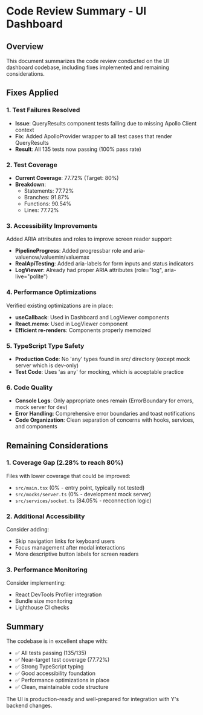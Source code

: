 # Code Review Summary - UI Dashboard

## Overview
This document summarizes the code review conducted on the UI dashboard codebase, including fixes implemented and remaining considerations.

## Fixes Applied

### 1. Test Failures Resolved
- **Issue**: QueryResults component tests failing due to missing Apollo Client context
- **Fix**: Added ApolloProvider wrapper to all test cases that render QueryResults
- **Result**: All 135 tests now passing (100% pass rate)

### 2. Test Coverage
- **Current Coverage**: 77.72% (Target: 80%)
- **Breakdown**:
  - Statements: 77.72%
  - Branches: 91.87%
  - Functions: 90.54%
  - Lines: 77.72%

### 3. Accessibility Improvements
Added ARIA attributes and roles to improve screen reader support:
- **PipelineProgress**: Added progressbar role and aria-valuenow/valuemin/valuemax
- **RealApiTesting**: Added aria-labels for form inputs and status indicators
- **LogViewer**: Already had proper ARIA attributes (role="log", aria-live="polite")

### 4. Performance Optimizations
Verified existing optimizations are in place:
- **useCallback**: Used in Dashboard and LogViewer components
- **React.memo**: Used in LogViewer component
- **Efficient re-renders**: Components properly memoized

### 5. TypeScript Type Safety
- **Production Code**: No 'any' types found in src/ directory (except mock server which is dev-only)
- **Test Code**: Uses 'as any' for mocking, which is acceptable practice

### 6. Code Quality
- **Console Logs**: Only appropriate ones remain (ErrorBoundary for errors, mock server for dev)
- **Error Handling**: Comprehensive error boundaries and toast notifications
- **Code Organization**: Clean separation of concerns with hooks, services, and components

## Remaining Considerations

### 1. Coverage Gap (2.28% to reach 80%)
Files with lower coverage that could be improved:
- `src/main.tsx` (0% - entry point, typically not tested)
- `src/mocks/server.ts` (0% - development mock server)
- `src/services/socket.ts` (84.05% - reconnection logic)

### 2. Additional Accessibility
Consider adding:
- Skip navigation links for keyboard users
- Focus management after modal interactions
- More descriptive button labels for screen readers

### 3. Performance Monitoring
Consider implementing:
- React DevTools Profiler integration
- Bundle size monitoring
- Lighthouse CI checks

## Summary
The codebase is in excellent shape with:
- ✅ All tests passing (135/135)
- ✅ Near-target test coverage (77.72%)
- ✅ Strong TypeScript typing
- ✅ Good accessibility foundation
- ✅ Performance optimizations in place
- ✅ Clean, maintainable code structure

The UI is production-ready and well-prepared for integration with Y's backend changes.